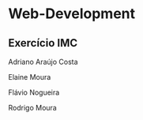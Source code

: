 # Web-Development

## Exercício IMC

Adriano Araújo Costa

Elaine Moura

Flávio Nogueira

Rodrigo Moura
